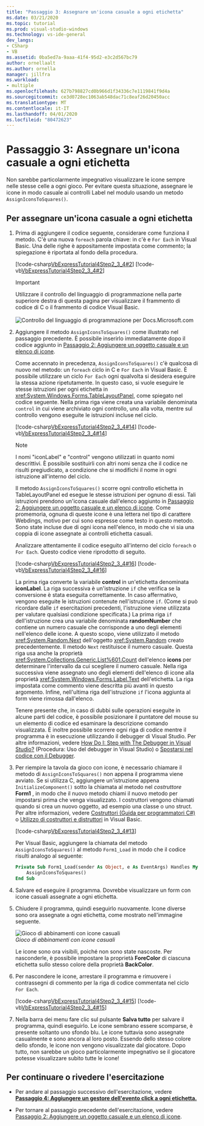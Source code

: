```yaml
---
title: "Passaggio 3: Assegnare un'icona casuale a ogni etichetta"
ms.date: 03/21/2020
ms.topic: tutorial
ms.prod: visual-studio-windows
ms.technology: vs-ide-general
dev_langs:
- CSharp
- VB
ms.assetid: 0ba5ed7a-9aaa-41f4-95d2-e3c2d567bc79
author: ornellaalt
ms.author: ornella
manager: jillfra
ms.workload:
- multiple
ms.openlocfilehash: 627b798827cd0b966d1f34336c7e1119841f9d4a
ms.sourcegitcommit: ce3d0728ec1063ab548dac71c8eaf26d20450acc
ms.translationtype: MT
ms.contentlocale: it-IT
ms.lasthandoff: 04/01/2020
ms.locfileid: "80472623"
---
```

# <a name="step-3-assign-a-random-icon-to-each-label"></a>Passaggio 3: Assegnare un'icona casuale a ogni etichetta

Non sarebbe particolarmente impegnativo visualizzare le icone sempre nelle stesse celle a ogni gioco. Per evitare questa situazione, assegnare le icone in modo casuale ai controlli Label nel modulo usando un metodo `AssignIconsToSquares()`.

## <a name="to-assign-a-random-icon-to-each-label"></a>Per assegnare un'icona casuale a ogni etichetta

1. Prima di aggiungere il codice seguente, considerare come funziona il metodo. C'è una nuova `foreach` parola chiave: in c'è e `For Each` in Visual Basic. Una delle righe è appositamente impostata come commento; la spiegazione è riportata al fondo della procedura.

     [!code-csharp[VbExpressTutorial4Step2_3_4#2](../ide/codesnippet/CSharp/step-3-assign-a-random-icon-to-each-label_1.cs)]
     [!code-vb[VbExpressTutorial4Step2_3_4#2](../ide/codesnippet/VisualBasic/step-3-assign-a-random-icon-to-each-label_1.vb)]

      > [!IMPORTANT]
      > Utilizzare il controllo del linguaggio di programmazione nella parte superiore destra di questa pagina per visualizzare il frammento di codice di C o il frammento di codice Visual Basic.<br><br>![Controllo del linguaggio di programmazione per Docs.Microsoft.com](../ide/media/docs-programming-language-control.png)

2. Aggiungere il metodo `AssignIconsToSquares()` come illustrato nel passaggio precedente. È possibile inserirlo immediatamente dopo il codice aggiunto in [Passaggio 2: Aggiungere un oggetto casuale e un elenco di icone](../ide/step-2-add-a-random-object-and-a-list-of-icons.md).

     Come accennato in precedenza, `AssignIconsToSquares()` c'è qualcosa di nuovo nel metodo: un `foreach` ciclo in C e `For Each` in Visual Basic. È possibile utilizzare un ciclo `For Each` ogni qualvolta si desidera eseguire la stessa azione ripetutamente. In questo caso, si vuole eseguire le stesse istruzioni per ogni etichetta in <xref:System.Windows.Forms.TableLayoutPanel>, come spiegato nel codice seguente. Nella prima riga viene creata una variabile denominata `control` in cui viene archiviato ogni controllo, uno alla volta, mentre sul controllo vengono eseguite le istruzioni incluse nel ciclo.

     [!code-csharp[VbExpressTutorial4Step2_3_4#14](../ide/codesnippet/CSharp/step-3-assign-a-random-icon-to-each-label_2.cs)]
     [!code-vb[VbExpressTutorial4Step2_3_4#14](../ide/codesnippet/VisualBasic/step-3-assign-a-random-icon-to-each-label_2.vb)]

    > [!NOTE]
    > I nomi "iconLabel" e "control" vengono utilizzati in quanto nomi descrittivi. È possibile sostituirli con altri nomi senza che il codice ne risulti pregiudicato, a condizione che si modifichi il nome in ogni istruzione all'interno del ciclo.

     Il metodo `AssignIconsToSquares()` scorre ogni controllo etichetta in TableLayoutPanel ed esegue le stesse istruzioni per ognuno di essi. Tali istruzioni prendono un'icona casuale dall'elenco aggiunto in [Passaggio 2: Aggiungere un oggetto casuale e un elenco di icone](../ide/step-2-add-a-random-object-and-a-list-of-icons.md). Come promemoria, ognuna di queste icone è una lettera nel tipo di carattere Webdings, motivo per cui sono espresse come testo in questo metodo. Sono state incluse due di ogni icona nell'elenco, in modo che vi sia una coppia di icone assegnate ai controlli etichetta casuali.

     Analizzare attentamente il codice eseguito all'interno del ciclo `foreach` o `For Each`. Questo codice viene riprodotto di seguito.

     [!code-csharp[VbExpressTutorial4Step2_3_4#16](../ide/codesnippet/CSharp/step-3-assign-a-random-icon-to-each-label_3.cs)]
     [!code-vb[VbExpressTutorial4Step2_3_4#16](../ide/codesnippet/VisualBasic/step-3-assign-a-random-icon-to-each-label_3.vb)]

     La prima riga converte la variabile **control** in un'etichetta denominata **iconLabel**. La riga successiva è un'istruzione `if` che verifica se la conversione è stata eseguita correttamente. In caso affermativo, vengono eseguite le istruzioni contenute nell'istruzione `if`. (Come si può ricordare dalle `if` esercitazioni precedenti, l'istruzione viene utilizzata per valutare qualsiasi condizione specificata.) La prima riga `if` dell'istruzione crea una variabile denominata **randomNumber** che contiene un numero casuale che corrisponde a uno degli elementi nell'elenco delle icone. A questo scopo, viene utilizzato il metodo <xref:System.Random.Next> dell'oggetto <xref:System.Random> creato precedentemente. Il metodo `Next` restituisce il numero casuale. Questa riga usa anche la proprietà <xref:System.Collections.Generic.List%601.Count> dell'elenco **icons** per determinare l'intervallo da cui scegliere il numero casuale. Nella riga successiva viene assegnato uno degli elementi dell'elenco di icone alla proprietà <xref:System.Windows.Forms.Label.Text> dell'etichetta. La riga impostata come commento viene descritta più avanti in questo argomento. Infine, nell'ultima riga dell'istruzione `if` l'icona aggiunta al form viene rimossa dall'elenco.

     Tenere presente che, in caso di dubbi sulle operazioni eseguite in alcune parti del codice, è possibile posizionare il puntatore del mouse su un elemento di codice ed esaminare la descrizione comando visualizzata. È inoltre possibile scorrere ogni riga di codice mentre il programma è in esecuzione utilizzando il debugger di Visual Studio. Per altre informazioni, vedere [How Do I: Step with The Debugger in Visual Studio?](https://msdn.microsoft.com/vstudio/ee672313.aspx) (Procedura: Uso del debugger in Visual Studio) o [Spostarsi nel codice con il Debugger](../debugger/navigating-through-code-with-the-debugger.md).

3. Per riempire la tavola da gioco con icone, è necessario chiamare il metodo di `AssignIconsToSquares()` non appena il programma viene avviato. Se si utilizza C, aggiungere un'istruzione appena `InitializeComponent()` sotto la chiamata al metodo nel _costruttore_ **Form1** , in modo che il nuovo metodo chiami il nuovo metodo per impostarsi prima che venga visualizzato. I costruttori vengono chiamati quando si crea un nuovo oggetto, ad esempio una classe o uno struct. Per altre informazioni, vedere [Costruttori (Guida per programmatori C#)](/dotnet/csharp/programming-guide/classes-and-structs/constructors) o [Utilizzo di costruttori e distruttori](/previous-versions/visualstudio/visual-studio-2008/2z08e49e\(v\=vs.90\)) in Visual Basic.

     [!code-csharp[VbExpressTutorial4Step2_3_4#13](../ide/codesnippet/CSharp/step-3-assign-a-random-icon-to-each-label_4.cs)]

     Per Visual Basic, aggiungere la chiamata del metodo `AssignIconsToSquares()` al metodo `Form1_Load` in modo che il codice risulti analogo al seguente:

    ```vb
    Private Sub Form1_Load(sender As Object, e As EventArgs) Handles MyBase.Load
        AssignIconsToSquares()
    End Sub
    ```

4. Salvare ed eseguire il programma. Dovrebbe visualizzare un form con icone casuali assegnate a ogni etichetta. 

5. Chiudere il programma, quindi eseguirlo nuovamente. Icone diverse sono ora assegnate a ogni etichetta, come mostrato nell'immagine seguente. 

     ![Gioco di abbinamenti con icone casuali](../ide/media/express_tut4step3.png)<br/>
*Gioco di abbinamenti con icone casuali*

     Le icone sono ora visibili, poiché non sono state nascoste. Per nasconderle, è possibile impostare la proprietà **ForeColor** di ciascuna etichetta sullo stesso colore della proprietà **BackColor**.

6. Per nascondere le icone, arrestare il programma e rimuovere i contrassegni di commento per la riga di codice commentata nel ciclo `For Each`.

     [!code-csharp[VbExpressTutorial4Step2_3_4#15](../ide/codesnippet/CSharp/step-3-assign-a-random-icon-to-each-label_5.cs)]
     [!code-vb[VbExpressTutorial4Step2_3_4#15](../ide/codesnippet/VisualBasic/step-3-assign-a-random-icon-to-each-label_5.vb)]

7. Nella barra dei menu fare clic sul pulsante **Salva tutto** per salvare il programma, quindi eseguirlo. Le icone sembrano essere scomparse, è presente soltanto uno sfondo blu. Le icone tuttavia sono assegnate casualmente e sono ancora al loro posto. Essendo dello stesso colore dello sfondo, le icone non vengono visualizzate dal giocatore. Dopo tutto, non sarebbe un gioco particolarmente impegnativo se il giocatore potesse visualizzare subito tutte le icone!

## <a name="to-continue-or-review"></a>Per continuare o rivedere l'esercitazione

- Per andare al passaggio successivo dell'esercitazione, vedere **[Passaggio 4: Aggiungere un gestore dell'evento click a ogni etichetta.](../ide/step-4-add-a-click-event-handler-to-each-label.md)**

- Per tornare al passaggio precedente dell'esercitazione, vedere [Passaggio 2: Aggiungere un oggetto casuale e un elenco di icone](../ide/step-2-add-a-random-object-and-a-list-of-icons.md).
